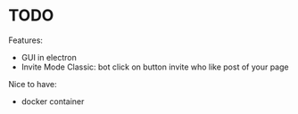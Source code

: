 # TODO
Features:
* GUI in electron
* Invite Mode Classic: bot click on button invite who like post of your page

Nice to have:
* docker container